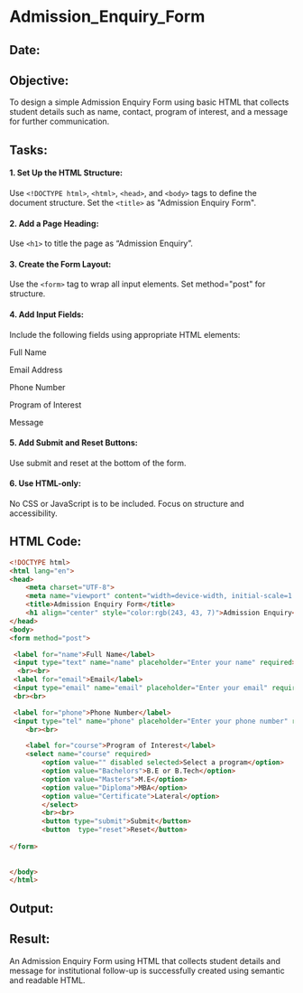 # Admission_Enquiry_Form
## Date:

## Objective:
To design a simple Admission Enquiry Form using basic HTML that collects student details such as name, contact, program of interest, and a message for further communication.

## Tasks:
#### 1. Set Up the HTML Structure:
Use ```<!DOCTYPE html>```, ```<html>```, ```<head>```, and ```<body>``` tags to define the document structure.
Set the ```<title>``` as "Admission Enquiry Form".

#### 2. Add a Page Heading:
Use ```<h1>``` to title the page as “Admission Enquiry”.

#### 3. Create the Form Layout:
Use the ```<form>``` tag to wrap all input elements. Set method="post" for structure.

#### 4. Add Input Fields:
Include the following fields using appropriate HTML elements:

Full Name

Email Address

Phone Number 

Program of Interest 

Message

#### 5. Add Submit and Reset Buttons:
Use submit and reset at the bottom of the form.

#### 6. Use HTML-only:
No CSS or JavaScript is to be included. Focus on structure and accessibility.

## HTML Code:
```html
<!DOCTYPE html>
<html lang="en">
<head>
    <meta charset="UTF-8">
    <meta name="viewport" content="width=device-width, initial-scale=1.0">
    <title>Admission Enquiry Form</title>
    <h1 align="center" style="color:rgb(243, 43, 7)">Admission Enquiry</h1>
</head>
<body>
<form method="post">

 <label for="name">Full Name</label>
 <input type="text" name="name" placeholder="Enter your name" required>
  <br><br>
 <label for="email">Email</label>
 <input type="email" name="email" placeholder="Enter your email" required>
 <br><br>

 <label for="phone">Phone Number</label>
 <input type="tel" name="phone" placeholder="Enter your phone number" required>
    <br><br>

    <label for="course">Program of Interest</label>
    <select name="course" required>
        <option value="" disabled selected>Select a program</option>
        <option value="Bachelors">B.E or B.Tech</option>
        <option value="Masters">M.E</option>
        <option value="Diploma">MBA</option>
        <option value="Certificate">Lateral</option>
        </select>
        <br><br>
        <button type="submit">Submit</button>
        <button  type="reset">Reset</button>
    
</form>
   
    
</body>
</html>
```
## Output:

## Result:
An Admission Enquiry Form using HTML that collects student details and message for institutional follow-up is successfully created using semantic and readable HTML.
